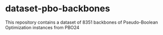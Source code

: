 # dataset-pbo-backbones
This repository contains a dataset of 8351 backbones of Pseudo-Boolean Optimization instances from PBO24
